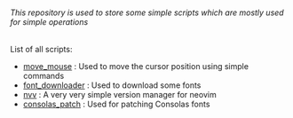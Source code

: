 ###### This repository is used to store some simple scripts which are mostly used for simple operations

List of all scripts:
- [move_mouse](https://github.com/gczcn/script/tree/main/move_mouse) : Used to move the cursor position using simple commands
- [font_downloader](https://github.com/gczcn/script/tree/main/font_downloader) : Used to download some fonts
- [nvv](https://github.com/gczcn/script/tree/main/nvv) : A very very simple version manager for neovim
- [consolas_patch](https://github.com/gczcn/script/tree/main/consolas_patch_nerdfont) : Used for patching Consolas fonts
